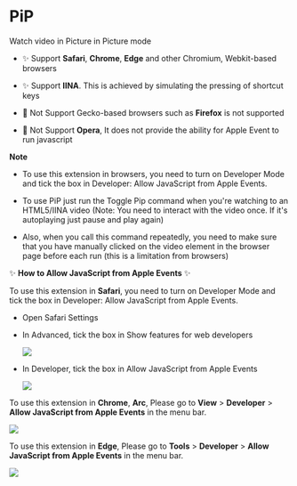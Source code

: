 # PiP

Watch video in Picture in Picture mode

- ✨ Support **Safari**, **Chrome**, **Edge** and other Chromium, Webkit-based browsers

- ✨ Support **IINA**. This is achieved by simulating the pressing of shortcut keys

- 🚨 Not Support Gecko-based browsers such as **Firefox** is not supported

- 🚨 Not Support **Opera**, It does not provide the ability for Apple Event to run javascript

**Note**

- To use this extension in browsers, you need to turn on Developer Mode and tick the box in Developer: Allow JavaScript from Apple Events.

- To use PiP just run the Toggle Pip command when you're watching to an HTML5/IINA video (Note: You need to interact with the video once. If it's autoplaying just pause and play again)

- Also, when you call this command repeatedly, you need to make sure that you have manually clicked on the video element in the browser page before each run (this is a limitation from browsers)

✨ **How to Allow JavaScript from Apple Events** ✨

To use this extension in **Safari**, you need to turn on Developer Mode and tick the box in Developer: Allow JavaScript from Apple Events.

- Open Safari Settings
- In Advanced, tick the box in Show features for web developers

  ![](https://github.com/raycast/extensions/assets/36128970/9f06aab1-6cfa-41d3-8807-137da4bc054c)

- In Developer, tick the box in Allow JavaScript from Apple Events

  ![](https://github.com/raycast/extensions/assets/36128970/713f2fa6-f201-4ba3-86de-f22f5eaca6c2)

To use this extension in **Chrome**, **Arc**, Please go to **View** > **Developer** > **Allow JavaScript from Apple Events** in the menu bar.

![](https://github.com/raycast/extensions/assets/36128970/8ca1ff12-2734-437b-869d-292264218f36)

To use this extension in **Edge**, Please go to **Tools** > **Developer** > **Allow JavaScript from Apple Events** in the menu bar.

![](https://github.com/raycast/extensions/assets/36128970/fbd1881c-9f32-44a6-8946-7d5b7f670859)
